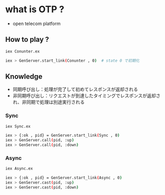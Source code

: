 # what is OTP ?
- open telecom platform

## How to play ?

```bash
iex Conunter.ex

iex > GenServer.start_link(Conunter , 0)  # state 0 で初期化
```


## Knowledge
- 同期呼び出し：処理が完了して初めてレスポンスが返却される
- 非同期呼び出し：リクエストが到達したタイミングでレスポンスが返却され、非同期で処理は別途実行される


### Sync
```bash
iex Sync.ex

iex > {:ok , pid} = GenServer.start_link(Sync , 0)
iex > GenServer.call(pid, :up)
iex > GenServer.call(pid, :down)
```


### Async
```bash
iex Async.ex

iex > {:ok , pid} = GenServer.start_link(Async , 0)
iex > GenServer.cast(pid, :up)
iex > GenServer.cast(pid, :down)
```